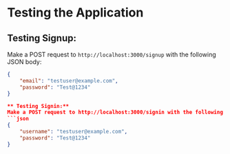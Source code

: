 # Testing the Application

## Testing Signup:
Make a POST request to `http://localhost:3000/signup` with the following JSON body:
```json
{
    "email": "testuser@example.com",
    "password": "Test@1234"
}

** Testing Signin:**
Make a POST request to http://localhost:3000/signin with the following JSON body:
```json
{
    "username": "testuser@example.com",
    "password": "Test@1234"
}
